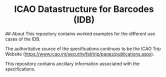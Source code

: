 <h1 align="center">
    ICAO Datastructure for Barcodes (IDB)
</h1>
## About
This repository contains worked examples for the different use cases of the IDB.

The authoritative source of the specifications continues to be the ICAO Trip Website (https://www.icao.int/security/fal/trip/pages/publications.aspx).

This repository contains ancillary information associated with the specifications.

